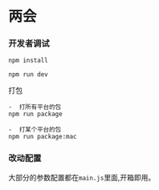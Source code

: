 # 两会

### 开发者调试

```
npm install
```

```
npm run dev
```

打包

```
-  打所有平台的包
npm run package

-  打某个平台的包
npm run package:mac
```

### 改动配置

大部分的参数配置都在`main.js`里面,开箱即用。
